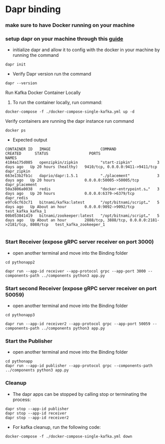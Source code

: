 # Dapr binding


### make sure to have Docker running on your machine 

### setup dapr on your machine through this [guide](https://docs.dapr.io/getting-started/install-dapr-cli/)

- initialize dapr and allow it to config with the docker in your machine by running the command

``` dapr init ```
- Verify Dapr version run the command

``` dapr --version ```


Run Kafka Docker Container Locally

1. To run the container locally, run command:

``` docker-compose -f ./docker-compose-single-kafka.yml up -d ```



Verify containers are running the dapr instance run command

``` docker ps ```

- Expected output 
```
CONTAINER ID   IMAGE                      COMMAND                  CREATED      STATUS                  PORTS                                                  NAMES
4184a175d085   openzipkin/zipkin          "start-zipkin"           3 days ago   Up 20 hours (healthy)   9410/tcp, 0.0.0.0:9411->9411/tcp                       dapr_zipkin
663e13b2fb1c   daprio/dapr:1.5.1          "./placement"            3 days ago   Up 20 hours             0.0.0.0:50005->50005/tcp                               dapr_placement
50a3806a0038   redis                      "docker-entrypoint.s…"   3 days ago   Up 20 hours             0.0.0.0:6379->6379/tcp                                 dapr_redis
e9fc6cf63c71   bitnami/kafka:latest       "/opt/bitnami/script…"   5 days ago   Up About an hour        0.0.0.0:9092->9092/tcp                                 test_kafka_kafka_1
00b053841419   bitnami/zookeeper:latest   "/opt/bitnami/script…"   5 days ago   Up About an hour        2888/tcp, 3888/tcp, 0.0.0.0:2181->2181/tcp, 8080/tcp   test_kafka_zookeeper_1


```

### Start Receiver (expose gRPC server receiver on port 3000)
- open another terminal and move into the Binding folder
```
cd pythonapp2

dapr run --app-id receiver --app-protocol grpc --app-port 3000 --components-path ../components python3 app.py
```

### Start second Receiver (expose gRPC server receiver on port 50059)

- open another terminal and move into the Binding folder
```
cd pythonapp3

dapr run --app-id receiver2 --app-protocol grpc --app-port 50059 --components-path ../components python3 app.py

```

### Start the Publisher
- open another terminal and move into the Binding folder

```
cd pythonapp
dapr run --app-id publisher --app-protocol grpc --components-path ../components python3 app.py

```

### Cleanup

- The dapr apps can be stopped by calling stop or terminating the process:
```
dapr stop --app-id publisher
dapr stop --app-id receiver
dapr stop --app-id receiver2
```
- For kafka cleanup, run the following code:
```
docker-compose -f ./docker-compose-single-kafka.yml down
```
